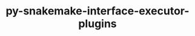 ---
title: "py-snakemake-interface-executor-plugins"
layout: cache
categories: [package, develop]
meta: {"versions": ["9.3.2"], "compilers": ["gcc@=7.3.1"], "oss": ["amzn2"], "platforms": ["linux"], "targets": ["aarch64", "x86_64_v3"], "stacks": ["aws-isc", "aws-isc-aarch64", "root"], "num_specs": 13, "num_specs_by_stack": {"aws-isc-aarch64": 6, "root": 13, "aws-isc": 7}}
spec_details: [{"hash": "bdfpowafmhq2bp7owgign3t6i5vhnnt2", "compiler": "gcc@=7.3.1", "versions": ["9.3.2"], "os": "amzn2", "platform": "linux", "target": "aarch64", "variants": ["build_system=python_pip"], "stacks": ["aws-isc-aarch64", "root"], "size": "-", "tarball": "https://binaries.spack.io/develop/build_cache/linux-amzn2-aarch64/gcc-7.3.1/py-snakemake-interface-executor-plugins-9.3.2/linux-amzn2-aarch64-gcc-7.3.1-py-snakemake-interface-executor-plugins-9.3.2-bdfpowafmhq2bp7owgign3t6i5vhnnt2.spack"}, {"hash": "ca7philyhain45fw6vn4spziyotpdvfa", "compiler": "gcc@=7.3.1", "versions": ["9.3.2"], "os": "amzn2", "platform": "linux", "target": "aarch64", "variants": ["build_system=python_pip"], "stacks": ["aws-isc-aarch64", "root"], "size": "-", "tarball": "https://binaries.spack.io/develop/build_cache/linux-amzn2-aarch64/gcc-7.3.1/py-snakemake-interface-executor-plugins-9.3.2/linux-amzn2-aarch64-gcc-7.3.1-py-snakemake-interface-executor-plugins-9.3.2-ca7philyhain45fw6vn4spziyotpdvfa.spack"}, {"hash": "cqwujazsrzedovcz7pcrpvyqvlx3bh35", "compiler": "gcc@=7.3.1", "versions": ["9.3.2"], "os": "amzn2", "platform": "linux", "target": "aarch64", "variants": ["build_system=python_pip"], "stacks": ["aws-isc-aarch64", "root"], "size": "-", "tarball": "https://binaries.spack.io/develop/build_cache/linux-amzn2-aarch64/gcc-7.3.1/py-snakemake-interface-executor-plugins-9.3.2/linux-amzn2-aarch64-gcc-7.3.1-py-snakemake-interface-executor-plugins-9.3.2-cqwujazsrzedovcz7pcrpvyqvlx3bh35.spack"}, {"hash": "kh7dakkfzvmaanh2kml43qmydevlqoem", "compiler": "gcc@=7.3.1", "versions": ["9.3.2"], "os": "amzn2", "platform": "linux", "target": "aarch64", "variants": ["build_system=python_pip"], "stacks": ["aws-isc-aarch64", "root"], "size": "-", "tarball": "https://binaries.spack.io/develop/build_cache/linux-amzn2-aarch64/gcc-7.3.1/py-snakemake-interface-executor-plugins-9.3.2/linux-amzn2-aarch64-gcc-7.3.1-py-snakemake-interface-executor-plugins-9.3.2-kh7dakkfzvmaanh2kml43qmydevlqoem.spack"}, {"hash": "ny342tjoacbpcg5cmxv5znkpzqt33z2f", "compiler": "gcc@=7.3.1", "versions": ["9.3.2"], "os": "amzn2", "platform": "linux", "target": "aarch64", "variants": ["build_system=python_pip"], "stacks": ["aws-isc-aarch64", "root"], "size": "-", "tarball": "https://binaries.spack.io/develop/build_cache/linux-amzn2-aarch64/gcc-7.3.1/py-snakemake-interface-executor-plugins-9.3.2/linux-amzn2-aarch64-gcc-7.3.1-py-snakemake-interface-executor-plugins-9.3.2-ny342tjoacbpcg5cmxv5znkpzqt33z2f.spack"}, {"hash": "z55mu7xza6gadtcddf2drsp6paeugyoe", "compiler": "gcc@=7.3.1", "versions": ["9.3.2"], "os": "amzn2", "platform": "linux", "target": "aarch64", "variants": ["build_system=python_pip"], "stacks": ["aws-isc-aarch64", "root"], "size": "-", "tarball": "https://binaries.spack.io/develop/build_cache/linux-amzn2-aarch64/gcc-7.3.1/py-snakemake-interface-executor-plugins-9.3.2/linux-amzn2-aarch64-gcc-7.3.1-py-snakemake-interface-executor-plugins-9.3.2-z55mu7xza6gadtcddf2drsp6paeugyoe.spack"}, {"hash": "3amctf3j5lx4s45mkrqfw6rjcvz7qi6e", "compiler": "gcc@=7.3.1", "versions": ["9.3.2"], "os": "amzn2", "platform": "linux", "target": "x86_64_v3", "variants": ["build_system=python_pip"], "stacks": ["aws-isc", "root"], "size": "-", "tarball": "https://binaries.spack.io/develop/build_cache/linux-amzn2-x86_64_v3/gcc-7.3.1/py-snakemake-interface-executor-plugins-9.3.2/linux-amzn2-x86_64_v3-gcc-7.3.1-py-snakemake-interface-executor-plugins-9.3.2-3amctf3j5lx4s45mkrqfw6rjcvz7qi6e.spack"}, {"hash": "cotsyeqpgk4khk2ebl3cmhu3wfpf7ynj", "compiler": "gcc@=7.3.1", "versions": ["9.3.2"], "os": "amzn2", "platform": "linux", "target": "x86_64_v3", "variants": ["build_system=python_pip"], "stacks": ["aws-isc", "root"], "size": "-", "tarball": "https://binaries.spack.io/develop/build_cache/linux-amzn2-x86_64_v3/gcc-7.3.1/py-snakemake-interface-executor-plugins-9.3.2/linux-amzn2-x86_64_v3-gcc-7.3.1-py-snakemake-interface-executor-plugins-9.3.2-cotsyeqpgk4khk2ebl3cmhu3wfpf7ynj.spack"}, {"hash": "czwhx4mael6vzyep5xlowwa3frgdfomr", "compiler": "gcc@=7.3.1", "versions": ["9.3.2"], "os": "amzn2", "platform": "linux", "target": "x86_64_v3", "variants": ["build_system=python_pip"], "stacks": ["aws-isc", "root"], "size": "-", "tarball": "https://binaries.spack.io/develop/build_cache/linux-amzn2-x86_64_v3/gcc-7.3.1/py-snakemake-interface-executor-plugins-9.3.2/linux-amzn2-x86_64_v3-gcc-7.3.1-py-snakemake-interface-executor-plugins-9.3.2-czwhx4mael6vzyep5xlowwa3frgdfomr.spack"}, {"hash": "fqqnl665mefs3y62q3s3k5gp7ufzgodi", "compiler": "gcc@=7.3.1", "versions": ["9.3.2"], "os": "amzn2", "platform": "linux", "target": "x86_64_v3", "variants": ["build_system=python_pip"], "stacks": ["aws-isc", "root"], "size": "-", "tarball": "https://binaries.spack.io/develop/build_cache/linux-amzn2-x86_64_v3/gcc-7.3.1/py-snakemake-interface-executor-plugins-9.3.2/linux-amzn2-x86_64_v3-gcc-7.3.1-py-snakemake-interface-executor-plugins-9.3.2-fqqnl665mefs3y62q3s3k5gp7ufzgodi.spack"}, {"hash": "irmm5ggn5gtxz3mfk4f2emo5n2dserql", "compiler": "gcc@=7.3.1", "versions": ["9.3.2"], "os": "amzn2", "platform": "linux", "target": "x86_64_v3", "variants": ["build_system=python_pip"], "stacks": ["aws-isc", "root"], "size": "-", "tarball": "https://binaries.spack.io/develop/build_cache/linux-amzn2-x86_64_v3/gcc-7.3.1/py-snakemake-interface-executor-plugins-9.3.2/linux-amzn2-x86_64_v3-gcc-7.3.1-py-snakemake-interface-executor-plugins-9.3.2-irmm5ggn5gtxz3mfk4f2emo5n2dserql.spack"}, {"hash": "kfjtlhsoh2xmjzzmerotjvum53ibb4ul", "compiler": "gcc@=7.3.1", "versions": ["9.3.2"], "os": "amzn2", "platform": "linux", "target": "x86_64_v3", "variants": ["build_system=python_pip"], "stacks": ["aws-isc", "root"], "size": "-", "tarball": "https://binaries.spack.io/develop/build_cache/linux-amzn2-x86_64_v3/gcc-7.3.1/py-snakemake-interface-executor-plugins-9.3.2/linux-amzn2-x86_64_v3-gcc-7.3.1-py-snakemake-interface-executor-plugins-9.3.2-kfjtlhsoh2xmjzzmerotjvum53ibb4ul.spack"}, {"hash": "loapnlvx5jjxitg5754vhxzi2n4eo2d3", "compiler": "gcc@=7.3.1", "versions": ["9.3.2"], "os": "amzn2", "platform": "linux", "target": "x86_64_v3", "variants": ["build_system=python_pip"], "stacks": ["aws-isc", "root"], "size": "-", "tarball": "https://binaries.spack.io/develop/build_cache/linux-amzn2-x86_64_v3/gcc-7.3.1/py-snakemake-interface-executor-plugins-9.3.2/linux-amzn2-x86_64_v3-gcc-7.3.1-py-snakemake-interface-executor-plugins-9.3.2-loapnlvx5jjxitg5754vhxzi2n4eo2d3.spack"}]
---